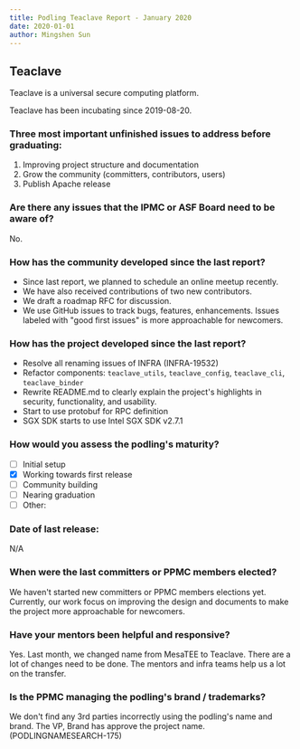 ```yaml
---
title: Podling Teaclave Report - January 2020
date: 2020-01-01
author: Mingshen Sun
---
```



## Teaclave

Teaclave is a universal secure computing platform.

Teaclave has been incubating since 2019-08-20.

### Three most important unfinished issues to address before graduating:

  1. Improving project structure and documentation
  2. Grow the community (committers, contributors, users)
  3. Publish Apache release

### Are there any issues that the IPMC or ASF Board need to be aware of?

No.

### How has the community developed since the last report?

  - Since last report, we planned to schedule an online meetup recently.
  - We have also received contributions of two new contributors.
  - We draft a roadmap RFC for discussion.
  - We use GitHub issues to track bugs, features, enhancements. Issues
labeled with "good first issues" is more approachable for newcomers.

### How has the project developed since the last report?

  - Resolve all renaming issues of INFRA (INFRA-19532)
  - Refactor components: `teaclave_utils`, `teaclave_config`,
`teaclave_cli`, `teaclave_binder`
  - Rewrite README.md to clearly explain the project's highlights in
security, functionality, and usability.
  - Start to use protobuf for RPC definition
  - SGX SDK starts to use Intel SGX SDK v2.7.1

### How would you assess the podling's maturity?

  - [ ] Initial setup
  - [x] Working towards first release
  - [ ] Community building
  - [ ] Nearing graduation
  - [ ] Other:

### Date of last release:

N/A

### When were the last committers or PPMC members elected?

We haven't started new committers or PPMC members elections yet.
Currently, our work focus on improving the design and documents to
make the project more approachable for newcomers.

### Have your mentors been helpful and responsive?

Yes. Last month, we changed name from MesaTEE to Teaclave. There are a
lot of changes need to be done. The mentors and infra teams help us a
lot on the transfer.

### Is the PPMC managing the podling's brand / trademarks?

We don't find any 3rd parties incorrectly using the podling's name and
brand. The VP, Brand has approve the project name.
(PODLINGNAMESEARCH-175)
